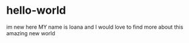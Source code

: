 # hello-world
im new here
MY name is Ioana and I would love to find more about this amazing new world 
